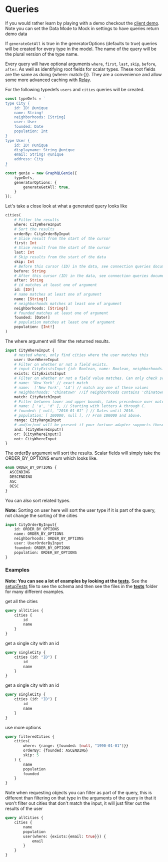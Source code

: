 # Queries

If you would rather learn by playing with a demo checkout the [client demo](https://genie-team.github.io/graphql-genie-client/). Note you can set the Data Mode to Mock in settings to have queries return demo data

If `generateGetAll` is true in the generatorOptions (defaults to true) queries will be created for every type in the model. The name of the query will be the plural version of the type name. 

Every query will have optional arguments `where`, `first`, `last`, `skip`, `before`, `after`. As well as identifying root fields for scalar types. These root fields are the same as doing {where: match:{}}. They are a convenience and allow some more advanced caching with [Relay](https://facebook.github.io/relay/). 

For the following typedefs `users` and `cities` queries will be created.

```typescript 
const typeDefs = `
type City {
	id: ID! @unique
	name: String!
	neighborhoods: [String]
	user: User
	founded: Date
	population: Int
}
type User {
	id: ID! @unique
	displayname: String @unique
	email: String! @unique
	address: City
}
`
const genie = new GraphQLGenie({ 
	typeDefs, 
	generatorOptions: {
		generateGetAll: true,
	}
});
```

Let's take a close look at what a generated query looks like

```graphql
cities(
	# Filter the results
	where: CityWhereInput
	# Sort the results
	orderBy: CityOrderByInput
	# Slice result from the start of the cursor
	first: Int
	# Slice result from the start of the cursor
	last: Int
	# Skip results from the start of the data
	skip: Int
	# Before this cursor (ID) in the data, see connection queries documentation for more info
	before: String
	# After this cursor (ID) in the data, see connection queries documentation for more info
	after: String
	# id matches at least one of argument
	id: [ID!]
	# name matches at least one of argument
	name: [String!]
	# neighborhoods matches at least one of argument
	neighborhoods: [String!]
	# founded matches at least one of argument
	founded: [Date!]
	# population matches at least one of argument
	population: [Int!]
)
```

The where argument will filter the returned results. 

```graphql
input CityWhereInput {
	# nested where, only find cities where the user matches this
	user: UserWhereInput
	# Filter on whether or not a field exists. 
	# input CityExistsInput {id: Boolean, name: Boolean, neighborhoods: Boolean, user: Boolean}
	exists: CityExistsInput
	# Filter on whether or not a field value matches. Can only check scalar and enum fields
	# name: 'New York' // exact match
	# name:  ['New York', 'LA'] // match any one of these values
	# neighborhoods: 'chinatown' //if neighborhoods contains 'chinatown' as neighborhoods is a list type
	match: CityMatchInput
	# Filter between lower and upper bounds, takes precedence over match
	# name: [ 'a', 'd' ], // Starting with letters A through C.
	# founded: [ null, "2016-01-01" ] // Dates until 2016.
	# population: [ 100000, null ], // From 100000 and above.
	range: CityRangeInput
	# and/or/not will be present if your fortune adapter supports those operations
	and: [CityWhereInput!]
	or: [CityWhereInput!]
	not: CityWhereInput
}
```

The orderBy argument will sort the results. Scalar fields will simply take the ORDER_BY_OPTIONS enum which looks like.

```graphql
enum ORDER_BY_OPTIONS {
  ASCENDING
  DESCENDING
  ASC
  DESC
}
```

You can also sort related types. 

**Note:** Sorting on user here will sort the user type if it is part of the query, not change the sorting of the cities

```graphql
input CityOrderByInput{
	id: ORDER_BY_OPTIONS
	name: ORDER_BY_OPTIONS
	neighborhoods: ORDER_BY_OPTIONS
	user: UserOrderByInput
	founded: ORDER_BY_OPTIONS
	population: ORDER_BY_OPTIONS
}

```

### Examples

**Note: You can see a lot of examples by looking at the [tests](https://github.com/genie-team/graphql-genie/tree/master/src/tests).**
See the [setupTests](https://github.com/genie-team/graphql-genie/blob/master/src/tests/setupTests.ts) file to see the schema and then see the files in the [__tests__](https://github.com/genie-team/graphql-genie/tree/master/src/tests/__tests__) folder for many different examples.

get all the cities

```graphql
query allCities {
	cities {
		id
		name
	}
}
```

get a single city with an id

```graphql
query singleCity {
	cities (id: "ID") {
		id
		name
	}
}
```

get a single city with an id

```graphql
query singleCity {
	cities (id: "ID") {
		id
		name
	}
}
```

use more options

```graphql
query filteredCities {
	cities(
		where: {range: {founded: [null, "1990-01-01"]}}
		orderBy: {founded: ASCENDING}
		skip: 5
	) {
		name
		population
		founded
	}
}

```

Note when requesting objects you can filter as part of the query, this is different than filtering on that type in the arguments of the query in that it won't filter out cities that don't match the input, it will just filter out the results of the user

```graphql
query allCities {
	cities {
		name
		population
		user(where: {exists:{email: true}}) {
			email
		}
	}
}
```

